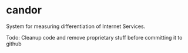 candor
======

System for measuring differentiation of Internet Services.

Todo:
Cleanup code and remove proprietary stuff before committing it to github

